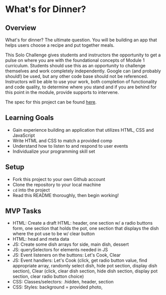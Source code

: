 # What's for Dinner?

## Overview

What's for dinner? The ultimate question. You will be building an app that helps users choose a recipe and put together meals.

This Solo Challenge gives students and instructors the opportunity to get a pulse on where you are with the foundational concepts of Module 1 curriculum. Students should use this as an opportunity to challenge themselves and work completely independently. Google can (and probably should!) be used, but any other code base should not be referenced. Instructors will be able to use your work, both completion of functionality and code quality, to determine where you stand and if you are behind for this point in the module, provide supports to intervene.

The spec for this project can be found [here](https://frontend.turing.io/projects/module-1/dinner.html).

## Learning Goals

- Gain experience building an application that utilizes HTML, CSS and JavaScript
- Write HTML and CSS to match a provided comp
- Understand how to listen to and respond to user events
- Individualize your programming skill set

## Setup

- Fork this project to your own Github account
- Clone the repository to your local machine
- `cd` into the project
- Read this README thoroughly, then begin working!

## MVP Tasks
* HTML: Create a draft HTML: header, one section w/ a radio buttons form, one section that holds the pot, one section that displays the dish where the pot use to be w/ clear button
* HTML: head and meta data
* JS: Create some dish arrays for side, main dish, dessert
* JS: querySelectors for elements needed in JS
* JS: Event listeners on the buttons: Let's Cook, Clear
* JS: Event handlers: Let's Cook (click, get radio button value, find appropriate array, randomly select dish, hide pot section, display dish section), Clear (click, clear dish section, hide dish section, display pot section, clear radio button choice)
* CSS: Classes/selectors: .hidden, header, section
* CSS: Styles: background = provided photo,
